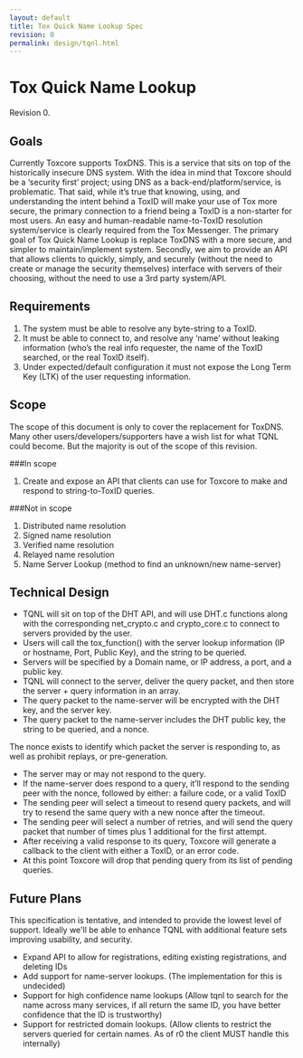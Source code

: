 ```yaml
---
layout: default
title: Tox Quick Name Lookup Spec
revision: 0
permalink: design/tqnl.html
---
```


# Tox Quick Name Lookup
Revision 0.

## Goals
Currently Toxcore supports ToxDNS. This is a service that sits on top of the
historically insecure DNS system. With the idea in mind that Toxcore should be
a ‘security first’ project; using DNS as a back-end/platform/service, is
problematic. That said, while it’s true that knowing, using, and understanding
the intent behind a ToxID will make your use of Tox more secure, the primary
connection to a friend being a ToxID is a non-starter for most users. An easy
and human-readable name-to-ToxID resolution system/service is clearly required
from the Tox Messenger. The primary goal of Tox Quick Name Lookup is replace
ToxDNS with a more secure, and simpler to maintain/implement system. Secondly,
we aim to provide an API that allows clients to quickly, simply, and securely
(without the need to create or manage the security themselves) interface with
servers of their choosing, without the need to use a 3rd party system/API.

## Requirements
1. The system must be able to resolve any byte-string to a ToxID.
2. It must be able to connect to, and resolve any ‘name’ without leaking
    information (who’s the real info requester, the name of the ToxID
    searched, or the real ToxID itself).
3. Under expected/default configuration it must not expose the Long Term Key
    (LTK) of the user requesting information.

## Scope
The scope of this document is only to cover the replacement for ToxDNS. Many
other users/developers/supporters have a wish list for what TQNL could become.
But the majority is out of the scope of this revision.

###In scope
1. Create and expose an API that clients can use for Toxcore to make and
    respond to string-to-ToxID queries.

###Not in scope
1. Distributed name resolution
2. Signed name resolution
3. Verified name resolution
4. Relayed name resolution
5. Name Server Lookup (method to find an unknown/new name-server)

## Technical Design
- TQNL will sit on top of the DHT API, and will use DHT.c functions along with
    the corresponding net_crypto.c and crypto_core.c to connect to servers
    provided by the user.
- Users will call the tox_function() with the server lookup information (IP or
    hostname, Port, Public Key), and the string to be queried.
- Servers will be specified by a Domain name, or IP address, a port, and a
    public key.
- TQNL will connect to the server, deliver the query packet, and then store
    the server + query information in an array.
- The query packet to the name-server will be encrypted with the DHT key, and
    the server key.
- The query packet to the name-server includes the DHT public key, the string
    to be queried, and a nonce.

The nonce exists to identify which packet the server is responding to, as well
    as prohibit replays, or pre-generation.

- The server may or may not respond to the query.
- If the name-server does respond to a query, it’ll respond to the sending
    peer with the nonce, followed by either: a failure code, or a valid ToxID
- The sending peer will select a timeout to resend query packets, and will try
    to resend the same query with a new nonce after the timeout.
- The sending peer will select a number of retries, and will send the query
    packet that number of times plus 1 additional for the first attempt.
- After receiving a valid response to its query, Toxcore will generate a
    callback to the client with either a ToxID, or an error code.
- At this point Toxcore will drop that pending query from its list of pending
    queries.

## Future Plans
This specification is tentative, and intended to provide the lowest level of
    support. Ideally we'll be able to enhance TQNL with additional feature
    sets improving usability, and security.

- Expand API to allow for registrations, editing existing registrations, and
    deleting IDs
- Add support for name-server lookups. (The implementation for this is
    undecided)
- Support for high confidence name lookups (Allow tqnl to search for the name
    across many services, if all return the same ID, you have better
    confidence that the ID is trustworthy)
- Support for restricted domain lookups. (Allow clients to restrict the
    servers queried for certain names. As of r0 the client MUST handle this
    internally)
